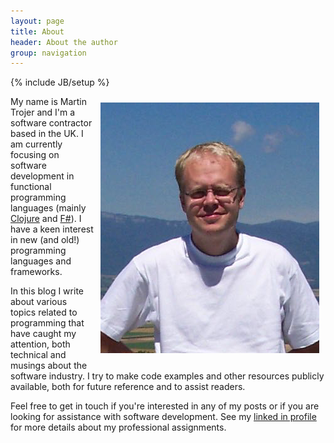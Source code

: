 ```yaml
---
layout: page
title: About
header: About the author
group: navigation
---
```

{% include JB/setup %}

<div style="float:right"><img style="padding: 10px; max-width:100%; height:auto;" src="/assets/images/martin.png"/></div>

My name is Martin Trojer and I'm a software contractor based in the UK. I am currently focusing on software development in functional programming languages (mainly [Clojure](http://clojure.org) and [F#](http://fsharp.org/)). I have a keen interest in new (and old!) programming languages and frameworks.

In this blog I write about various topics related to programming that have caught my attention, both technical and musings about the software industry. I try to make code examples and other resources publicly available, both for future reference and to assist readers.

Feel free to get in touch if you're interested in any of my posts or if you are looking for assistance with software development. See my [linked in profile](http://uk.linkedin.com/in/martintrojer) for more details about my professional assignments.
